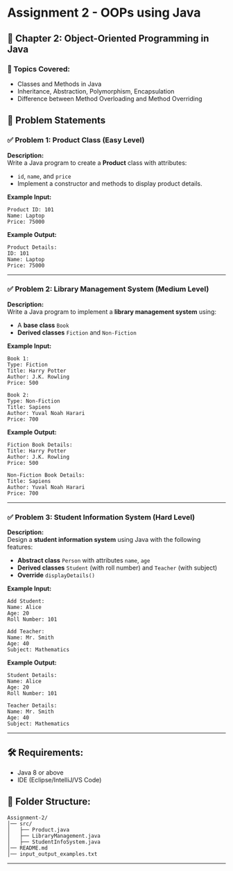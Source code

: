 # Assignment 2 - OOPs using Java

## 📖 Chapter 2: Object-Oriented Programming in Java

### 🔹 Topics Covered:
- Classes and Methods in Java
- Inheritance, Abstraction, Polymorphism, Encapsulation
- Difference between Method Overloading and Method Overriding

## 📝 Problem Statements

### ✅ Problem 1: Product Class (Easy Level)
**Description:**  
Write a Java program to create a **Product** class with attributes:
- `id`, `name`, and `price`
- Implement a constructor and methods to display product details.

**Example Input:**
```
Product ID: 101
Name: Laptop
Price: 75000
```
**Example Output:**
```
Product Details:
ID: 101
Name: Laptop
Price: 75000
```

---

### ✅ Problem 2: Library Management System (Medium Level)
**Description:**  
Write a Java program to implement a **library management system** using:
- A **base class** `Book`
- **Derived classes** `Fiction` and `Non-Fiction`

**Example Input:**
```
Book 1:
Type: Fiction
Title: Harry Potter
Author: J.K. Rowling
Price: 500

Book 2:
Type: Non-Fiction
Title: Sapiens
Author: Yuval Noah Harari
Price: 700
```
**Example Output:**
```
Fiction Book Details:
Title: Harry Potter
Author: J.K. Rowling
Price: 500

Non-Fiction Book Details:
Title: Sapiens
Author: Yuval Noah Harari
Price: 700
```

---

### ✅ Problem 3: Student Information System (Hard Level)
**Description:**  
Design a **student information system** using Java with the following features:
- **Abstract class** `Person` with attributes `name`, `age`
- **Derived classes** `Student` (with roll number) and `Teacher` (with subject)
- **Override** `displayDetails()`

**Example Input:**
```
Add Student:
Name: Alice
Age: 20
Roll Number: 101

Add Teacher:
Name: Mr. Smith
Age: 40
Subject: Mathematics
```
**Example Output:**
```
Student Details:
Name: Alice
Age: 20
Roll Number: 101

Teacher Details:
Name: Mr. Smith
Age: 40
Subject: Mathematics
```

---

## 🛠 Requirements:
- Java 8 or above
- IDE (Eclipse/IntelliJ/VS Code)

## 📂 Folder Structure:
```
Assignment-2/
│── src/
│   ├── Product.java
│   ├── LibraryManagement.java
│   ├── StudentInfoSystem.java
│── README.md
│── input_output_examples.txt
```

---
